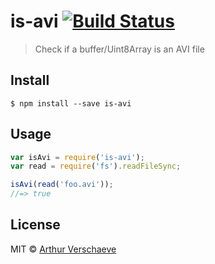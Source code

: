 # is-avi [![Build Status](https://travis-ci.org/arthurvr/is-avi.svg?branch=master)](https://travis-ci.org/arthurvr/is-avi)

> Check if a buffer/Uint8Array is an AVI file


## Install

```
$ npm install --save is-avi
```


## Usage

```js
var isAvi = require('is-avi');
var read = require('fs').readFileSync;

isAvi(read('foo.avi'));
//=> true
```


## License

MIT © [Arthur Verschaeve](http://arthurverschaeve.be)
